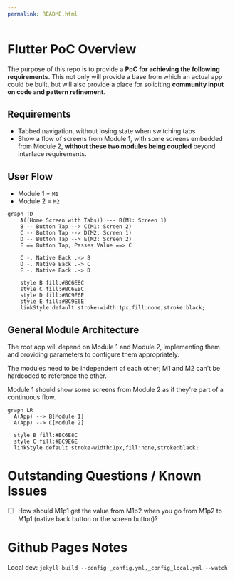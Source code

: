```yaml
---
permalink: README.html
---
```


# Flutter PoC Overview

The purpose of this repo is to provide a **PoC for achieving the following requirements**. This not only will provide a base from which an actual app could be built, but will also provide a place for soliciting **community input on code and pattern refinement**.
## Requirements
- Tabbed navigation, without losing state when switching tabs
- Show a flow of screens from Module 1, with some screens embedded from Module 2, **without these two modules being coupled** beyond interface requirements.

## User Flow
- Module 1 = `M1`
- Module 2 = `M2`

```mermaid
graph TD
    A((Home Screen with Tabs)) --- B(M1: Screen 1)
    B -- Button Tap --> C(M1: Screen 2)
    C -- Button Tap --> D(M2: Screen 1)
    D -- Button Tap --> E(M2: Screen 2)
    E == Button Tap, Passes Value ==> C

    C -. Native Back .-> B
    D -. Native Back .-> C
    E -. Native Back .-> D

    style B fill:#BC6E8C
    style C fill:#BC6E8C
    style D fill:#BC9E6E
    style E fill:#BC9E6E
    linkStyle default stroke-width:1px,fill:none,stroke:black;
```

## General Module Architecture

The root app will depend on Module 1 and Module 2, implementing them and providing parameters to configure them appropriately.

The modules need to be independent of each other; M1 and M2 can't be hardcoded to reference the other.

Module 1 should show some screens from Module 2 as if they're part of a continuous flow.

```mermaid
graph LR
  A(App) --> B[Module 1]
  A(App) --> C[Module 2]

  style B fill:#BC6E8C
  style C fill:#BC9E6E
  linkStyle default stroke-width:1px,fill:none,stroke:black;

```

# Outstanding Questions / Known Issues

- [ ] How should M1p1 get the value from M1p2 when you go from M1p2 to M1p1 (native back button or the screen button)?


# Github Pages Notes

Local dev: `jekyll build --config _config.yml,_config_local.yml --watch`